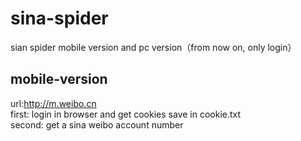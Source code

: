 # sina-spider
sian spider  mobile version and pc version（from now on, only login）
## mobile-version
url:http://m.weibo.cn  
first: login in browser and get cookies save in cookie.txt  
second: get a sina weibo account number  
